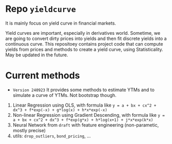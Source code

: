 # Repo `yieldcurve`
It is mainly focus on yield curve in financial markets.

Yield curves are important, especially in derivatives world. Sometime, we are going to convert dirty prices into yields and then fit discrete yields into a continuous curve. This repositoey contains project code that can compute yields from prices and methods to create a yield curve, using Statisticality. May be updated in the future.

# Current methods
* `Version 240923`
It provides some methods to estimate YTMs and to simulate a curve of YTMs. Not bootstrap though.
1) Linear Regression using OLS, with formula like `y = a + bx + cx^2 + dx^3 + f*exp(-x) + g*log(x) + h*x*exp(-x)`
2) Non-linear Regression using Gradient Descending, with formula like `y = a + bx + cx^2 + dx^3 + f*exp(g*x) + h*log(x+1) + j*x*exp(k*x)`
3) Neural Network from `draft` with feature engineering (non-parametic, mostly precise)
4) utils: `drop_outliers`, `bond_pricing`, ...
